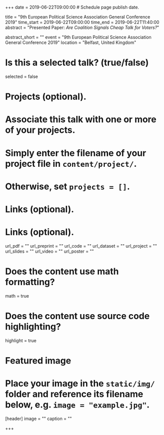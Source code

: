 +++
date = 2019-06-22T09:00:00  # Schedule page publish date.

title = "9th European Political Science Association General Conference 2019"
time_start = 2019-06-22T09:00:00
time_end = 2019-06-22T11:40:00
abstract = "Presented Paper: *Are Coalition Signals Cheap Talk for Voters?*"

abstract_short = ""
event = "9th European Political Science Association General Conference 2019"
location = "Belfast, United Kingdom"

# Is this a selected talk? (true/false)
selected = false

# Projects (optional).
#   Associate this talk with one or more of your projects.
#   Simply enter the filename of your project file in `content/project/`.
#   Otherwise, set `projects = []`.


# Links (optional).

# Links (optional).
url_pdf = ""
url_preprint = ""
url_code = ""
url_dataset = ""
url_project = ""
url_slides = ""
url_video = ""
url_poster = ""


# Does the content use math formatting?
math = true

# Does the content use source code highlighting?
highlight = true

# Featured image
# Place your image in the `static/img/` folder and reference its filename below, e.g. `image = "example.jpg"`.
[header]
image = ""
caption = ""

+++
